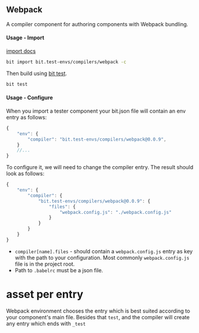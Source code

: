 Webpack
-------
A compiler component for authoring components with Webpack bundling.

#### Usage - Import

[import docs](https://docs.bitsrc.io/docs/cli-import.html#import-a-new-environment)

```bash
bit import bit.test-envs/compilers/webpack -c
```

Then build using [bit test](https://docs.bitsrc.io/docs/cli-test.html).

```bash
bit test
```

#### Usage - Configure

When you import a tester component your bit.json file will contain an env entry as follows:

```Typescript
{
    "env": {
        "compiler": "bit.test-envs/compilers/webpack@0.0.9",
    }
    //...
}
```

To configure it, we will need to change the compiler entry. The result should look as follows:

```Typescript
{
    "env": {
        "compiler": {
            "bit.test-envs/compilers/webpack@0.0.9": {
                "files": {
                    "webpack.config.js": "./webpack.config.js"
                }
            }
        }
    }
}
```

- `compiler[name].files` - should contain a `webpack.config.js` entry as key with the path to your configuration. Most commonly `webpack.config.js` file is in the project root.
- Path to `.babelrc` must be a json file.

# asset per entry

Webpack environment chooses the entry which is best suited according to your component's main file. Besides that `test`, and the compiler will create any entry which ends with `_test`
